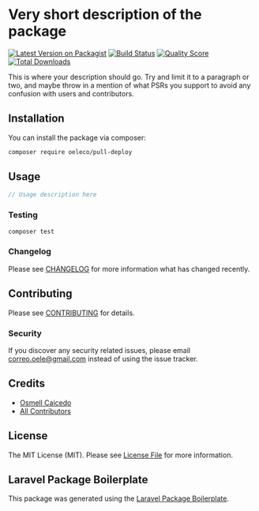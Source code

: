# Very short description of the package

[![Latest Version on Packagist](https://img.shields.io/packagist/v/oeleco/pull-deploy.svg?style=flat-square)](https://packagist.org/packages/oeleco/pull-deploy)
[![Build Status](https://img.shields.io/travis/oeleco/pull-deploy/master.svg?style=flat-square)](https://travis-ci.org/oeleco/pull-deploy)
[![Quality Score](https://img.shields.io/scrutinizer/g/oeleco/pull-deploy.svg?style=flat-square)](https://scrutinizer-ci.com/g/oeleco/pull-deploy)
[![Total Downloads](https://img.shields.io/packagist/dt/oeleco/pull-deploy.svg?style=flat-square)](https://packagist.org/packages/oeleco/pull-deploy)

This is where your description should go. Try and limit it to a paragraph or two, and maybe throw in a mention of what PSRs you support to avoid any confusion with users and contributors.

## Installation

You can install the package via composer:

```bash
composer require oeleco/pull-deploy
```

## Usage

``` php
// Usage description here
```

### Testing

``` bash
composer test
```

### Changelog

Please see [CHANGELOG](CHANGELOG.md) for more information what has changed recently.

## Contributing

Please see [CONTRIBUTING](CONTRIBUTING.md) for details.

### Security

If you discover any security related issues, please email correo.oele@gmail.com instead of using the issue tracker.

## Credits

- [Osmell Caicedo](https://github.com/oeleco)
- [All Contributors](../../contributors)

## License

The MIT License (MIT). Please see [License File](LICENSE.md) for more information.

## Laravel Package Boilerplate

This package was generated using the [Laravel Package Boilerplate](https://laravelpackageboilerplate.com).